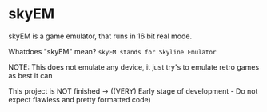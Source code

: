 # skyEM
skyEM is a game emulator, that runs in 16 bit real mode.

Whatdoes "skyEM" mean?
  `skyEM stands for Skyline Emulator`

NOTE: This does not emulate any device, it just try's to emulate retro games as best it can

This project is NOT finished -> ((VERY) Early stage of development - Do not expect flawless and pretty formatted code)
